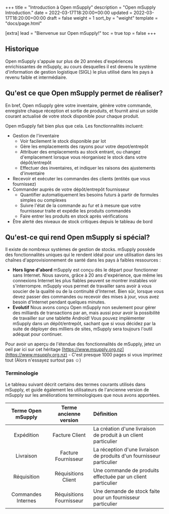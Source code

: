 +++
title = "Introduction à Open mSupply"
description = "Open mSupply Introduction."
date = 2022-03-17T18:20:00+00:00
updated = 2022-03-17T18:20:00+00:00
draft = false
weight = 1
sort_by = "weight"
template = "docs/page.html"

[extra]
lead = "Bienvenue sur Open mSupply!"
toc = true
top = false
+++

## Historique

Open mSupply s'appuie sur plus de 20 années d'expériences enrichissantes de mSupply, au cours desquelles il est devenu le système d'information de gestion logistique (SIGL) le plus utilisé dans les pays à revenu faible et intermédiaire.

## Qu'est ce que Open mSupply permet de réaliser?

En bref, Open mSupply gère votre inventaire, génère votre commande, enregistre chaque réception et sortie de produits, et fournit ainsi un solde courant actualisé de votre stock disponible pour chaque produit.

Open mSupply fait bien plus que cela. Les fonctionnalités incluent:

- Gestion de l'inventaire
  - Voir facilement le stock disponible par lot
  - Gère les emplacements des rayons pour votre depot/entrepôt
  - Attribuer des emplacements au stock entrant, ou changez d'emplacement lorsque vous réorganisez le stock dans votre dépôt/entrepôt
  - Effectuer des inventaires, et indiquer les raisons des ajustements d'inventaire
- Recevoir et exécuter les commandes des clients (entités que vous fournissez)
- Commander auprès de votre dépôt/entrepôt fournisseur
  - Quantifier automatiquement les besoins futurs à partir de formules simples ou complexes
  - Suivre l'état de la commande au fur et à mesure que votre fournisseur traite et expédie les produits commandés
  - Faire entrer les produits en stock après vérifications
- Être alerté des niveaux de stock critiques depuis le tableau de bord

## Qu'est-ce qui rend Open mSupply si spécial?

Il existe de nombreux systèmes de gestion de stocks. mSupply possède des fonctionnalités uniques qui le rendent idéal pour une utilisation dans les chaînes d'approvisionnement de santé dans les pays à faibles ressources :

- **Hors ligne d'abord** mSupply est conçu dès le départ pour fonctionner sans Internet. Nous savons, grâce à 20 ans d'expérience, que même les connexions Internet les plus fiables peuvent se montrer instables voir s'interrompre. mSupply vous permet de travailler sans avoir à vous soucier de la qualité ou de la continuité d'Internet. Bien sûr, lorsque vous devez passer des commandes ou recevoir des mises à jour, vous avez besoin d'Internet pendant quelques minutes.
- **Evolutif** Nous avons conçu Open mSupply non seulement pour gérer des milliards de transactions par an, mais aussi pour avoir la possibilité de travailler sur une tablette Android! Vous pouvez implémenter mSupply dans un dépôt/entrepôt, sachant que si vous décidez par la suite de déployer des milliers de sites, mSupply sera toujours l'outil adéquat pour continuer.

Pour avoir un aperçu de l'étendue des fonctionnalités de mSupply, jetez un oeil par ici sur cet héritage [https://www.msupply.org.nz](https://www.msupply.org.nz) - C'est presque 1000 pages si vous imprimez tout (Alors n'essayez surtout pas ☺️)

### Terminologie

Le tableau suivant décrit certains des termes courants utilisés dans mSupply, et guide également les utilisateurs de l'ancienne version de mSupply sur les améliorations terminologiques que nous avons apportées.

| Terme Open mSupply | Terme ancienne version   | Définition                                                               |
| :---------------:  | :-------------------:    | :---------------------------------------------------------------------   |
| Expédition | Facture Client           | La création d'une livraison de produit à un client particulier           |
| Livraison      | Facture Fournisseur      | La réception d'une livraison de produits d'un fournisseur particulier    |
| Réquisition        | Réquisitions Client      | Une commande de produits effectuée par un client particulier             |
| Commandes Internes | Réquisitions Fournisseur | Une demande de stock faite pour un fournisseur particulier               |

